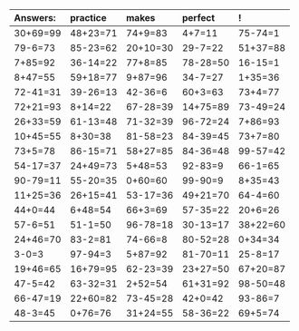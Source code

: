 | Answers: | practice | makes | perfect | ! |
| :--- | :--- | :--- | :--- | :--- |
| 30+69=99 | 48+23=71 | 74+9=83 | 4+7=11 | 75-74=1 | 
| 79-6=73 | 85-23=62 | 20+10=30 | 29-7=22 | 51+37=88 | 
| 7+85=92 | 36-14=22 | 77+8=85 | 78-28=50 | 16-15=1 | 
| 8+47=55 | 59+18=77 | 9+87=96 | 34-7=27 | 1+35=36 | 
| 72-41=31 | 39-26=13 | 42-36=6 | 60+3=63 | 73+4=77 | 
| 72+21=93 | 8+14=22 | 67-28=39 | 14+75=89 | 73-49=24 | 
| 26+33=59 | 61-13=48 | 71-32=39 | 96-72=24 | 7+86=93 | 
| 10+45=55 | 8+30=38 | 81-58=23 | 84-39=45 | 73+7=80 | 
| 73+5=78 | 86-15=71 | 58+27=85 | 84-36=48 | 99-57=42 | 
| 54-17=37 | 24+49=73 | 5+48=53 | 92-83=9 | 66-1=65 | 
| 90-79=11 | 55-20=35 | 0+60=60 | 99-90=9 | 8+35=43 | 
| 11+25=36 | 26+15=41 | 53-17=36 | 49+21=70 | 64-4=60 | 
| 44+0=44 | 6+48=54 | 66+3=69 | 57-35=22 | 20+6=26 | 
| 57-6=51 | 51-1=50 | 96-78=18 | 30-13=17 | 38+22=60 | 
| 24+46=70 | 83-2=81 | 74-66=8 | 80-52=28 | 0+34=34 | 
| 3-0=3 | 97-94=3 | 5+87=92 | 81-70=11 | 25-8=17 | 
| 19+46=65 | 16+79=95 | 62-23=39 | 23+27=50 | 67+20=87 | 
| 47-5=42 | 63-32=31 | 2+52=54 | 61+31=92 | 98-50=48 | 
| 66-47=19 | 22+60=82 | 73-45=28 | 42+0=42 | 93-86=7 | 
| 48-3=45 | 0+76=76 | 31+24=55 | 58-36=22 | 69+5=74 | 
